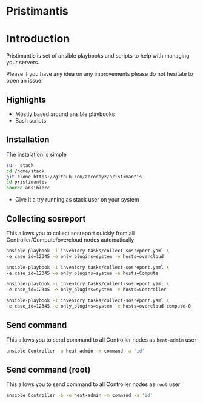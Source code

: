 # Pristimantis

# Introduction

Pristimantis is set of ansible playbooks and scripts to help with managing your servers.

Please if you have any idea on any improvements please do not hesitate to open an issue.

## Highlights
- Mostly based around ansible playbooks
- Bash scripts

## Installation
The instalation is simple
```bash
su - stack
cd /home/stack
git clone https://github.com/zerodayz/pristimantis
cd pristimantis
source ansiblerc
```

- Give it a try running as stack user on your system

## Collecting sosreport
This allows you to collect sosreport quickly from all Controller/Compute/overcloud nodes automatically
```bash
ansible-playbook -i inventory tasks/collect-sosreport.yaml \
-e case_id=12345 -e only_plugins=system -e hosts=overcloud

ansible-playbook -i inventory tasks/collect-sosreport.yaml \
-e case_id=12345 -e only_plugins=system -e hosts=Compute

ansible-playbook -i inventory tasks/collect-sosreport.yaml \
-e case_id=12345 -e only_plugins=system -e hosts=Controller

ansible-playbook -i inventory tasks/collect-sosreport.yaml \
-e case_id=12345 -e only_plugins=system -e hosts=overcloud-compute-0
```

## Send command
This allows you to send command to all Controller nodes as `heat-admin` user
```bash
ansible Controller -u heat-admin -m command -a 'id'
```

## Send command (root)
This allows you to send command to all Controller nodes as `root` user
```bash
ansible Controller -b -u heat-admin -m command -a 'id'
```
